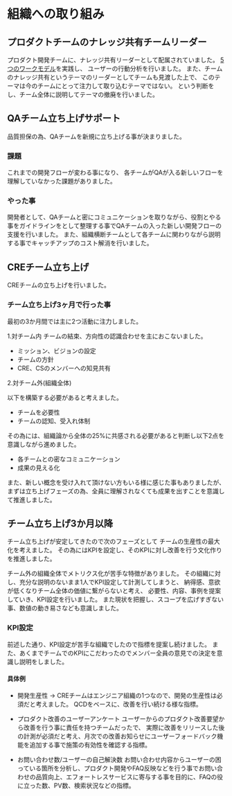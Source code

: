 # 組織への取り組み

## プロダクトチームのナレッジ共有チームリーダー
プロダクト開発チームに、ナレッジ共有リーダーとして配属されていました。
[5つのワークモデル](https://u-site.jp/service-design/work-model/)を実践し、
ユーザーの行動分析を行いました。
また、チームのナレッジ共有というテーマのリーダーとしてチームも見渡した上で、
このテーマは今のチームにとって注力して取り込むテーマではない。
という判断をし、チーム全体に説明してテーマの撤廃を行いました。

## QAチーム立ち上げサポート
品質担保の為、QAチームを新規に立ち上げる事が決まりました。

### 課題
これまでの開発フローが変わる事になり、
各チームがQAが入る新しいフローを理解していなかった課題がありました。

### やった事
開発者として、QAチームと密にコミュニケーションを取りながら、役割とやる事をガイドラインをとして整理する事でQAチームの入った新しい開発フローの支援を行いました。
また、組織横断チームとして各チームに関わりながら説明する事でキャッチアップのコスト解消を行いました。

## CREチーム立ち上げ
CREチームの立ち上げを行いました。

### チーム立ち上げ3ヶ月で行った事

最初の3か月間では主に2つ活動に注力しました。

1.対チーム内
チームの結束、方向性の認識合わせを主におこないました。

* ミッション、ビジョンの設定
* チームの方針
* CRE、CSのメンバーへの知見共有

2.対チーム外(組織全体)

以下を構築する必要があると考えました。

* チームを必要性
* チームの認知、受入れ体制

その為には、組織論から全体の25%に共感される必要があると判断し以下2点を意識しながら進めました。

* 各チームとの密なコミュニケーション
* 成果の見える化

また、新しい概念を受け入れて頂けない方もいる様に感じた事もありましたが、
まずは立ち上げフェーズの為、全員に理解されなくても成果を出すことを意識して推進しました。

## チーム立ち上げ3か月以降
チーム立ち上げが安定してきたので次のフェーズとして
チームの生産性の最大化を考えました。
その為にはKPIを設定し、そのKPIに対し改善を行う文化作りを推進しました。

チーム外の組織全体でメトリクス化が苦手な特徴がありました。
その組織に対し、充分な説明のないまま1人でKPI設定して計測してしまうと、
納得感、意欲が低くなりチーム全体の価値に繋がらないと考え、
必要性、内容、事例を提案していき、KPI設定を行いました。
また現状を把握し、スコープを広げすぎない事、数値の動き易さなども意識しました。

### KPI設定

前述した通り、KPI設定が苦手な組織でしたので指標を提案し続けました。
また、あくまでチームでのKPIにこだわったのでメンバー全員の意見での決定を意識し説明をしました。

#### 具体例

* 開発生産性
-> CREチームはエンジニア組織の1つなので、開発の生産性は必須だと考えました。
QCDをベースに、改善を行い続ける様な指標。

* プロダクト改善のユーザーアンケート
ユーザーからのプロダクト改善要望から改善を行う事に責任を持つチームだったで、
実際に改善をリリースした後の計測が必須だと考え、月次での改善お知らせにユーザーフォードバック機能を追加する事で施策の有効性を確認する指標。

* お問い合わせ数/ユーザーの自己解決数
お問い合わせ内容からユーザーの困っている箇所を分析し、プロダクト開発やFAQ反映などを行う事でお問い合わせの品質向上、エフォートレスサービスに寄与する事を目的に、FAQの役に立った数、PV数、検索状況などの指標。